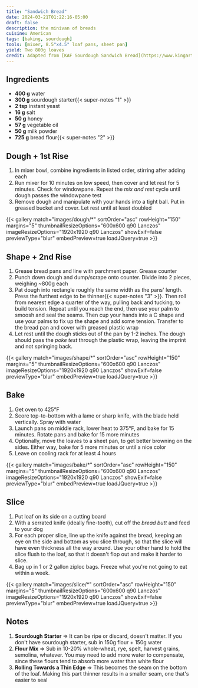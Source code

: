 ```yaml
---
title: "Sandwich Bread"
date: 2024-03-21T01:22:16-05:00
draft: false
description: the minivan of breads
cuisine: American
tags: [baking, sourdough]
tools: [mixer, 8.5"x4.5" loaf pans, sheet pan]
yield: Two 800g loaves
credit: Adapted from [KAF Sourdough Sandwich Bread](https://www.kingarthurbaking.com/recipes/sourdough-sandwich-bread-recipe)
---
```


## Ingredients

* **400 g** water
* **300 g** sourdough starter{{< super-notes "1" >}}
* **2 tsp** instant yeast
* **16 g** salt
* **50 g** honey
* **57 g** vegetable oil
* **50 g** milk powder
* **725 g** bread flour{{< super-notes "2" >}}

## Dough + 1st Rise

1. In mixer bowl, combine ingredients in listed order, stirring after adding each
2. Run mixer for 10 minutes on low speed, then cover and let rest for 5 minutes.  Check for windowpane.  Repeat the _mix and rest_ cycle until dough passes the windowpane test
3. Remove dough and manipulate with your hands into a tight ball.  Put in greased bucket and cover.  Let rest until at least doubled

{{< gallery match="images/dough/*" sortOrder="asc" rowHeight="150" margins="5" thumbnailResizeOptions="600x600 q90 Lanczos" imageResizeOptions="1920x1920 q90 Lanczos" showExif=false previewType="blur" embedPreview=true loadJQuery=true >}}

## Shape + 2nd Rise

1. Grease bread pans and line with parchment paper.  Grease counter
2. Punch down dough and dump/scrape onto counter.  Divide into 2 pieces, weighing ~800g each
3. Pat dough into rectangle roughly the same width as the pans' length.  Press the furthest edge to be thinner{{< super-notes "3" >}}.  Then roll from nearest edge a quarter of the way, pulling back and tucking, to build tension.  Repeat until you reach the end, then use your palm to smoosh and seal the seams.  Then cup your hands into a C shape and use your palms to fix up the shape and add some tension.  Transfer to the bread pan and cover with greased plastic wrap
4. Let rest until the dough sticks out of the pan by 1-2 inches.  The dough should pass the _poke test_ through the plastic wrap, leaving the imprint and not springing back.

{{< gallery match="images/shape/*" sortOrder="asc" rowHeight="150" margins="5" thumbnailResizeOptions="600x600 q90 Lanczos" imageResizeOptions="1920x1920 q90 Lanczos" showExif=false previewType="blur" embedPreview=true loadJQuery=true >}}

## Bake

1. Get oven to 425°F
2. Score top-to-bottom with a lame or sharp knife, with the blade held vertically.  Spray with water
3. Launch pans on middle rack, lower heat to 375°F, and bake for 15 minutes.  Rotate pans and bake for 15 more minutes
4. Optionally, move the loaves to a sheet pan, to get better browning on the sides.  Either way, bake for 5 more minutes or until a nice color
5. Leave on cooling rack for at least 4 hours

{{< gallery match="images/bake/*" sortOrder="asc" rowHeight="150" margins="5" thumbnailResizeOptions="600x600 q90 Lanczos" imageResizeOptions="1920x1920 q90 Lanczos" showExif=false previewType="blur" embedPreview=true loadJQuery=true >}}

## Slice

1. Put loaf on its side on a cutting board
2. With a serrated knife (ideally fine-tooth), cut off the _bread butt_ and feed to your dog
3. For each proper slice, line up the knife against the bread, keeping an eye on the side and bottom as you slice through, so that the slice will have even thickness all the way around.  Use your other hand to hold the slice flush to the loaf, so that it doesn't flop out and make it harder to slice.
4. Bag up in 1 or 2 gallon ziploc bags.  Freeze what you're not going to eat within a week.

{{< gallery match="images/slice/*" sortOrder="asc" rowHeight="150" margins="5" thumbnailResizeOptions="600x600 q90 Lanczos" imageResizeOptions="1920x1920 q90 Lanczos" showExif=false previewType="blur" embedPreview=true loadJQuery=true >}}

## Notes

1. **Sourdough Starter** => It can be ripe or discard, doesn't matter.  If you don't have sourdough starter, sub in 150g flour + 150g water
2. **Flour Mix** => Sub in 10-20% whole-wheat, rye, spelt, harvest grains, semolina, whatever.  You may need to add more water to compensate, since these flours tend to absorb more water than white flour
3. **Rolling Towards a Thin Edge** => This becomes the seam on the bottom of the loaf.  Making this part thinner results in a smaller seam, one that's easier to seal
